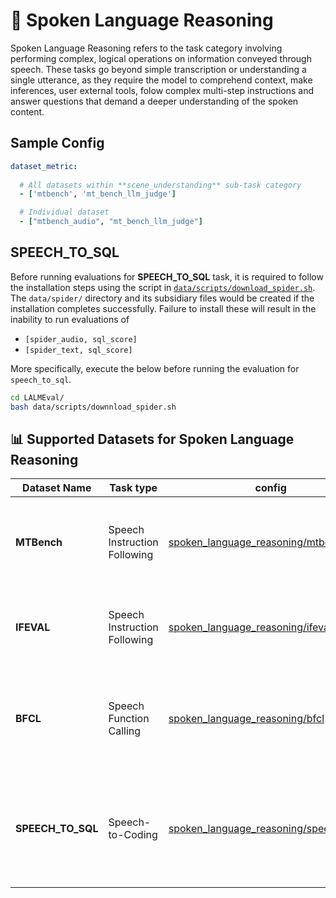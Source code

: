 # 🧩 Spoken Language Reasoning
Spoken Language Reasoning refers to the task category involving performing complex, logical operations on information conveyed through speech. These tasks go beyond simple transcription or understanding a single utterance, as they require the model to comprehend context, make inferences, user external tools, folow complex multi-step instructions and answer questions that demand a deeper understanding of the spoken content.

## Sample Config
```yaml
dataset_metric:
  
  # All datasets within **scene_understanding** sub-task category
  - ['mtbench', 'mt_bench_llm_judge']

  # Individual dataset
  - ["mtbench_audio", "mt_bench_llm_judge"]
```
## SPEECH_TO_SQL
Before running evaluations for **SPEECH_TO_SQL** task, it is required to follow the installation steps using the script in [`data/scripts/download_spider.sh`](../../data/scripts/download_spider.sh). The `data/spider/` directory and its subsidiary files would be created if the installation completes successfully. Failure to install these will result in the inability to run evaluations of 
  - `[spider_audio, sql_score]`
  - `[spider_text, sql_score]`

 More specifically, execute the below before running the evaluation for `speech_to_sql`.

```bash
cd LALMEval/
bash data/scripts/downnload_spider.sh
```

## 📊 Supported Datasets for Spoken Language Reasoning

| Dataset Name                   | Task type       | config | Description                                                                                       | License              |
|-------------------------------|------------------|----- | ---------------------------------------------------------------------------------------------------|----------------------|
| **MTBench**               | Speech Instruction Following          | [spoken_language_reasoning/mtbench](./mtbench/base.yaml)| Speech-based multi-turn complex instruction following dataset      |    Apache-2.0     |
| **IFEVAL**               | Speech Instruction Following          | [spoken_language_reasoning/ifeval](./ifeval/base.yaml)| Speech-based complex instruction following dataset    |    Apache-2.0     |
| **BFCL**               | Speech Function Calling          | [spoken_language_reasoning/bfcl](./bfcl/base.yaml)| Speech-based complex function calling dataset with audio input       |    Apache-2.0    |
| **SPEECH_TO_SQL**               | Speech-to-Coding         | [spoken_language_reasoning/speech_to_sql](./speech_to_sql/base.yaml)| Speech-based dataset involving following instructions to produce executable code        |    Apache-2.0     |